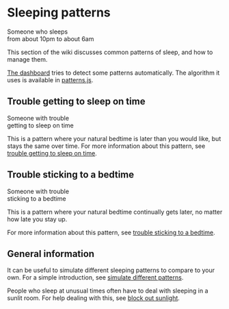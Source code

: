 # Sleeping patterns

<ImageFrame link="/patterns/normal.svg" thumb="/patterns/normal.svg">
  Someone who sleeps<br>from about 10pm to about 6am
</ImageFrame>

This section of the wiki discusses common patterns of sleep, and how to manage them.

[The dashboard](https://sleepdiary.github.io/dashboard/) tries to detect some patterns automatically.  The algorithm it uses is available in [patterns.js](https://github.com/sleepdiary/info/blob/main/src/patterns.js).

<div style="clear:both"></div>

## Trouble getting to sleep on time

<ImageFrame link="/patterns/late-sleep.svg" thumb="/patterns/late-sleep.svg">
  Someone with trouble<br>getting to sleep on time
</ImageFrame>

This is a pattern where your natural bedtime is later than you would like, but stays the same over time.  For more information about this pattern, see [trouble getting to sleep on time](late-sleep).

<div style="clear:both"></div>

## Trouble sticking to a bedtime

<ImageFrame link="/patterns/day-length.svg" thumb="/patterns/day-length.svg">
  Someone with trouble<br>sticking to a bedtime
</ImageFrame>

This is a pattern where your natural bedtime continually gets later, no matter how late you stay up.

For more information about this pattern, see [trouble sticking to a bedtime](day-length).

<div style="clear:both"></div>

## General information

It can be useful to simulate different sleeping patterns to compare to your own.  For a simple introduction, see [simulate different patterns](simulate).

People who sleep at unusual times often have to deal with sleeping in a sunlit room.  For help dealing with this, see [block out sunlight](sunlight).
